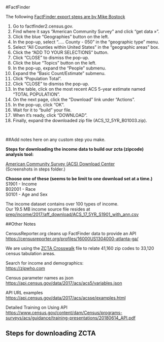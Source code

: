 #FactFinder

The following [FactFinder export steps are by Mike Bostock](https://bost.ocks.org/mike/bubble-map/)  

1. Go to factfinder2.census.gov.  
2. Find where it says “American Community Survey” and click “get data »”.  
3. Click the blue “Geographies” button on the left.  
4. In the pop-up, select “..... County - 050” in the “geographic type” menu.  
5. Select “All Counties within United States” in the “geographic areas” box.  
6. Click the “ADD TO YOUR SELECTIONS” button.  
7. Click “CLOSE” to dismiss the pop-up.  
8. Click the blue “Topics” button on the left.  
9. In the pop-up, expand the “People” submenu.  
10. Expand the “Basic Count/Estimate” submenu.  
11. Click “Population Total”.  
12. Click “CLOSE” to dismiss the pop-up.  
13. In the table, click on the most recent ACS 5-year estimate named “TOTAL POPULATION”.  
14. On the next page, click the “Download” link under “Actions”.  
15. In the pop-up, click “OK”.  
16. Wait for it to “build” your file.  
17. When it’s ready, click “DOWNLOAD”.  
18. Finally, expand the downloaded zip file (ACS_12_5YR_B01003.zip).  
<br>

##Add notes here on any custom step you make.  

<b>Steps for downloading the income data to build our zcta (zipcode) analysis tool:</b>  

[American Community Survey (ACS) Download Center](https://factfinder.census.gov/faces/nav/jsf/pages/download_center.xhtml)  
(Screenshots in steps folder.)

<b>Choose one of these (seems to be limit to one download set at a time.)</b>  
S1901 - Income  
B02001 - Race  
S0101 - Age and Sex

The income dataset contains over 100 types of income.  
Our 19.5 MB income source file resides at [prep/income/2017/aff_download/ACS_17_5YR_S1901_with_ann.csv](../../../prep/income/2017/aff_download/ACS_17_5YR_S1901_with_ann.csv)



##Other Notes  

CensusReporter.org cleans up FactFinder data to provide an API
https://censusreporter.org/profiles/16000US1304000-atlanta-ga/

We are using the [ZCTA Crosswalk](https://www.census.gov/geo/reference/zctas.html) file to relate 41,160 zip codes to 33,120 census tabulation areas.  

Search for income and demographics:  
https://zipwho.com  

Census parameter names as json  
https://api.census.gov/data/2017/acs/acs5/variables.json  

API URL examples
https://api.census.gov/data/2017/acs/acsse/examples.html  

Detailed Training on Using API  
https://www.census.gov/content/dam/Census/programs-surveys/acs/guidance/training-presentations/20180614_API.pdf  

## Steps for downloading ZCTA
